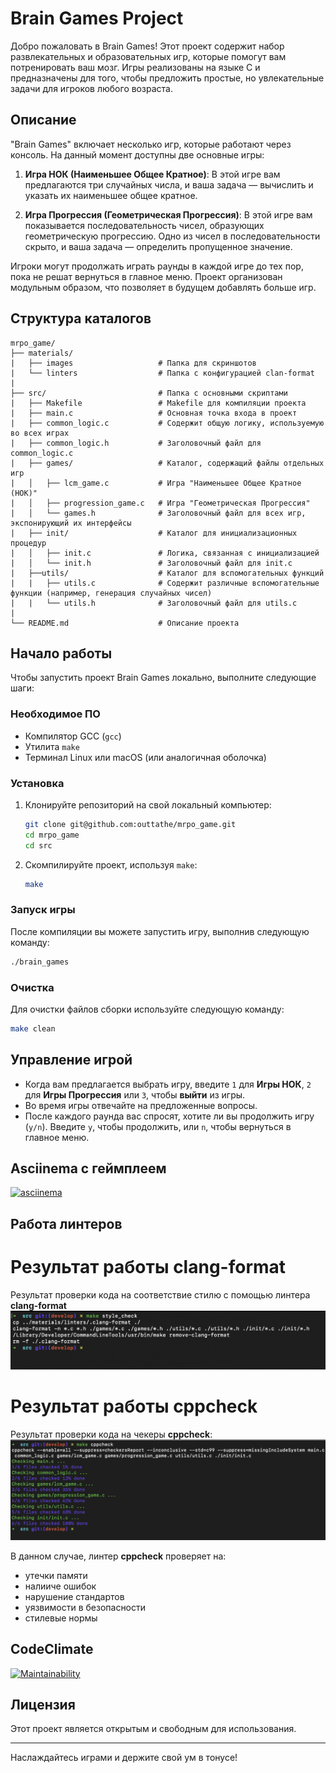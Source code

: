 # Brain Games Project

Добро пожаловать в Brain Games! Этот проект содержит набор развлекательных и образовательных игр, которые помогут вам потренировать ваш мозг. Игры реализованы на языке C и предназначены для того, чтобы предложить простые, но увлекательные задачи для игроков любого возраста.

## Описание

"Brain Games" включает несколько игр, которые работают через консоль. На данный момент доступны две основные игры:

1. **Игра НОК (Наименьшее Общее Кратное)**: В этой игре вам предлагаются три случайных числа, и ваша задача — вычислить и указать их наименьшее общее кратное.

2. **Игра Прогрессия (Геометрическая Прогрессия)**: В этой игре вам показывается последовательность чисел, образующих геометрическую прогрессию. Одно из чисел в последовательности скрыто, и ваша задача — определить пропущенное значение.

Игроки могут продолжать играть раунды в каждой игре до тех пор, пока не решат вернуться в главное меню. Проект организован модульным образом, что позволяет в будущем добавлять больше игр.

## Структура каталогов

```
mrpo_game/
├── materials/
|   ├── images                   # Папка для скриншотов
|   └── linters                  # Папка с конфигурацией clan-format
|
├── src/                         # Папка с основными скриптами
|   ├── Makefile                 # Makefile для компиляции проекта
|   ├── main.c                   # Основная точка входа в проект
|   ├── common_logic.c           # Содержит общую логику, используемую во всех играх
|   ├── common_logic.h           # Заголовочный файл для common_logic.c
|   ├── games/                   # Каталог, содержащий файлы отдельных игр
|   │   ├── lcm_game.c           # Игра "Наименьшее Общее Кратное (НОК)"
|   │   ├── progression_game.c   # Игра "Геометрическая Прогрессия"
|   │   └── games.h              # Заголовочный файл для всех игр, экспонирующий их интерфейсы
|   ├── init/                    # Каталог для инициализационных процедур
|   │   ├── init.c               # Логика, связанная с инициализацией
|   │   └── init.h               # Заголовочный файл для init.c
|   ├──utils/                    # Каталог для вспомогательных функций
|   |   ├── utils.c              # Содержит различные вспомогательные функции (например, генерация случайных чисел)
|   |   └── utils.h              # Заголовочный файл для utils.c
|
└── README.md                    # Описание проекта
```

## Начало работы

Чтобы запустить проект Brain Games локально, выполните следующие шаги:

### Необходимое ПО
- Компилятор GCC (`gcc`)
- Утилита `make`
- Терминал Linux или macOS (или аналогичная оболочка)

### Установка

1. Клонируйте репозиторий на свой локальный компьютер:
   ```sh
   git clone git@github.com:outtathe/mrpo_game.git
   cd mrpo_game
   cd src
   ```

2. Скомпилируйте проект, используя `make`:
   ```sh
   make
   ```

### Запуск игры

После компиляции вы можете запустить игру, выполнив следующую команду:
   ```sh
   ./brain_games
   ```

### Очистка

Для очистки файлов сборки используйте следующую команду:
   ```sh
   make clean
   ```

## Управление игрой

- Когда вам предлагается выбрать игру, введите `1` для **Игры НОК**, `2` для **Игры Прогрессия** или `3`, чтобы **выйти** из игры.
- Во время игры отвечайте на предложенные вопросы.
- После каждого раунда вас спросят, хотите ли вы продолжить игру (`y/n`). Введите `y`, чтобы продолжить, или `n`, чтобы вернуться в главное меню.

## Asciinema с геймплеем
[![asciinema](https://asciinema.org/a/xqLPHOVI3g3SEg8C1hpySIjVw.svg)](https://asciinema.org/a/xqLPHOVI3g3SEg8C1hpySIjVw)

## Работа линтеров

# Результат работы **clang-format**
Результат проверки кода на соответствие стилю с помощью линтера **clang-format**
![clang-format](./materials/images/clang.png)

# Результат работы **cppcheck**
Результат проверки кода на чекеры **cppcheck**:
![cppcheck](./materials/images/cppcheck.png)

В данном случае, линтер **cppcheck** проверяет на:
- утечки памяти
- налииче ошибок
- нарушение стандартов
- уязвимости в безопасности
- стилевые нормы

## CodeClimate
[![Maintainability](https://api.codeclimate.com/v1/badges/b4a822e128fabb8c1b79/maintainability)](https://codeclimate.com/github/outtathe/mrpo_game/maintainability)

## Лицензия
Этот проект является открытым и свободным для использования.

---

Наслаждайтесь играми и держите свой ум в тонусе!